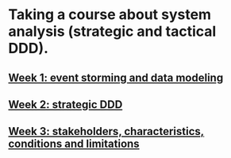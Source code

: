 # Taking a course about system analysis (strategic and tactical DDD).

## [Week 1: event storming and data modeling](./week1/content.md)

## [Week 2: strategic DDD](./week2/content.md)

## [Week 3: stakeholders, characteristics, conditions and limitations](./week3/content.md)